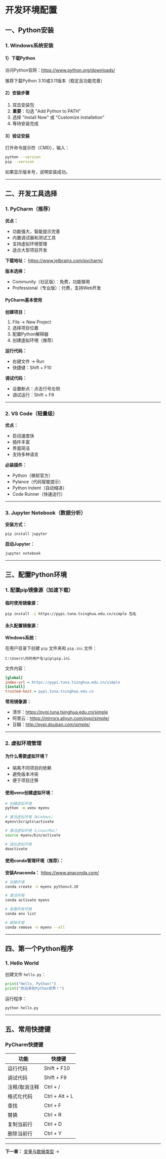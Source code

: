 # 开发环境配置

## 一、Python安装

### 1. Windows系统安装

#### 1）下载Python

访问Python官网：https://www.python.org/downloads/

推荐下载Python 3.10或3.11版本（稳定且功能完善）

#### 2）安装步骤

1. 双击安装包
2. **重要**：勾选 "Add Python to PATH"
3. 选择 "Install Now" 或 "Customize installation"
4. 等待安装完成

#### 3）验证安装

打开命令提示符（CMD），输入：

```bash
python --version
pip --version
```

如果显示版本号，说明安装成功。

---

## 二、开发工具选择

### 1. PyCharm（推荐）

**优点：**
- 功能强大，智能提示完善
- 内置调试器和测试工具
- 支持虚拟环境管理
- 适合大型项目开发

**下载地址：** https://www.jetbrains.com/pycharm/

**版本选择：**
- Community（社区版）：免费，功能够用
- Professional（专业版）：付费，支持Web开发

#### PyCharm基本使用

**创建项目：**
1. File → New Project
2. 选择项目位置
3. 配置Python解释器
4. 创建虚拟环境（推荐）

**运行代码：**
- 右键文件 → Run
- 快捷键：Shift + F10

**调试代码：**
- 设置断点：点击行号左侧
- 调试运行：Shift + F9

---

### 2. VS Code（轻量级）

**优点：**
- 启动速度快
- 插件丰富
- 界面简洁
- 支持多种语言

**必装插件：**
- Python（微软官方）
- Pylance（代码智能提示）
- Python Indent（自动缩进）
- Code Runner（快速运行）

---

### 3. Jupyter Notebook（数据分析）

**安装方式：**

```bash
pip install jupyter
```

**启动Jupyter：**

```bash
jupyter notebook
```

---

## 三、配置Python环境

### 1. 配置pip镜像源（加速下载）

#### 临时使用镜像源：

```bash
pip install -i https://pypi.tuna.tsinghua.edu.cn/simple 包名
```

#### 永久配置镜像源：

**Windows系统：**

在用户目录下创建 `pip` 文件夹和 `pip.ini` 文件：

```
C:\Users\你的用户名\pip\pip.ini
```

文件内容：

```ini
[global]
index-url = https://pypi.tuna.tsinghua.edu.cn/simple
[install]
trusted-host = pypi.tuna.tsinghua.edu.cn
```

**常用镜像源：**
- 清华：https://pypi.tuna.tsinghua.edu.cn/simple
- 阿里云：https://mirrors.aliyun.com/pypi/simple/
- 豆瓣：http://pypi.douban.com/simple/

---

### 2. 虚拟环境管理

#### 为什么需要虚拟环境？

- 隔离不同项目的依赖
- 避免版本冲突
- 便于项目迁移

#### 使用venv创建虚拟环境：

```bash
# 创建虚拟环境
python -m venv myenv

# 激活虚拟环境（Windows）
myenv\Scripts\activate

# 激活虚拟环境（Linux/Mac）
source myenv/bin/activate

# 退出虚拟环境
deactivate
```

#### 使用conda管理环境（推荐）：

**安装Anaconda：** https://www.anaconda.com/

```bash
# 创建环境
conda create -n myenv python=3.10

# 激活环境
conda activate myenv

# 查看所有环境
conda env list

# 删除环境
conda remove -n myenv --all
```

---

## 四、第一个Python程序

### 1. Hello World

创建文件 `hello.py`：

```python
print("Hello, Python!")
print("欢迎来到Python世界！")
```

运行程序：

```bash
python hello.py
```

---

## 五、常用快捷键

### PyCharm快捷键

| 功能 | 快捷键 |
|------|--------|
| 运行代码 | Shift + F10 |
| 调试代码 | Shift + F9 |
| 注释/取消注释 | Ctrl + / |
| 格式化代码 | Ctrl + Alt + L |
| 查找 | Ctrl + F |
| 替换 | Ctrl + R |
| 复制当前行 | Ctrl + D |
| 删除当前行 | Ctrl + Y |

---

**下一章：** [变量与数据类型](02-变量与数据类型.md) →
